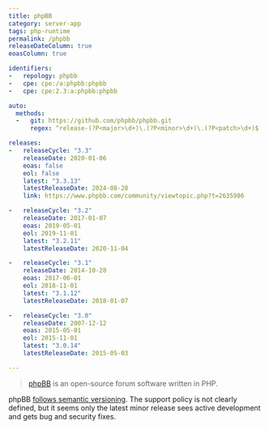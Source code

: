 ```yaml
---
title: phpBB
category: server-app
tags: php-runtime
permalink: /phpbb
releaseDateColumn: true
eoasColumn: true

identifiers:
-   repology: phpbb
-   cpe: cpe:/a:phpbb:phpbb
-   cpe: cpe:2.3:a:phpbb:phpbb

auto:
  methods:
  -   git: https://github.com/phpbb/phpbb.git
      regex: ^release-(?P<major>\d+)\.(?P<minor>\d+)\.(?P<patch>\d+)$

releases:
-   releaseCycle: "3.3"
    releaseDate: 2020-01-06
    eoas: false
    eol: false
    latest: "3.3.13"
    latestReleaseDate: 2024-08-28
    link: https://www.phpbb.com/community/viewtopic.php?t=2635986

-   releaseCycle: "3.2"
    releaseDate: 2017-01-07
    eoas: 2019-05-01
    eol: 2019-11-01
    latest: "3.2.11"
    latestReleaseDate: 2020-11-04

-   releaseCycle: "3.1"
    releaseDate: 2014-10-28
    eoas: 2017-06-01
    eol: 2018-11-01
    latest: "3.1.12"
    latestReleaseDate: 2018-01-07

-   releaseCycle: "3.0"
    releaseDate: 2007-12-12
    eoas: 2015-05-01
    eol: 2015-11-01
    latest: "3.0.14"
    latestReleaseDate: 2015-05-03

---
```


> [phpBB](https://www.phpbb.com/) is an open-source forum software written in PHP.

phpBB [follows semantic versioning](https://area51.phpbb.com/docs/dev/master/development/processes.html#target-versions).
The support policy is not clearly defined, but it seems only the latest minor release sees active
development and gets bug and security fixes.
